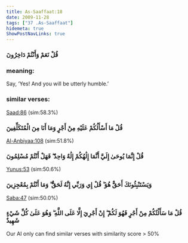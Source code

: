 ```yaml
---
title: As-Saaffaat:18
date: 2009-11-28
tags: ["37 .As-Saaffaat"]
hidemeta: true 
ShowPostNavLinks: true 
---
```

### قُلْ نَعَمْ وَأَنْتُمْ دَاخِرُونَ
### meaning: 
Say, ‘Yes! And you will be utterly humble.’
### similar verses: 

[Saad:86](/38/86) (sim:58.3%)

### قُلْ مَا أَسْأَلُكُمْ عَلَيْهِ مِنْ أَجْرٍ وَمَا أَنَا مِنَ الْمُتَكَلِّفِينَ

[Al-Anbiyaa:108](/21/108) (sim:51.8%)

### قُلْ إِنَّمَا يُوحَىٰ إِلَيَّ أَنَّمَا إِلَٰهُكُمْ إِلَٰهٌ وَاحِدٌ ۖ فَهَلْ أَنْتُمْ مُسْلِمُونَ

[Yunus:53](/10/53) (sim:50.6%)

### وَيَسْتَنْبِئُونَكَ أَحَقٌّ هُوَ ۖ قُلْ إِي وَرَبِّي إِنَّهُ لَحَقٌّ ۖ وَمَا أَنْتُمْ بِمُعْجِزِينَ

[Saba:47](/34/47) (sim:50.0%)

### قُلْ مَا سَأَلْتُكُمْ مِنْ أَجْرٍ فَهُوَ لَكُمْ ۖ إِنْ أَجْرِيَ إِلَّا عَلَى اللَّهِ ۖ وَهُوَ عَلَىٰ كُلِّ شَيْءٍ شَهِيدٌ

Our AI only can find similar verses with similarity score > 50% 
